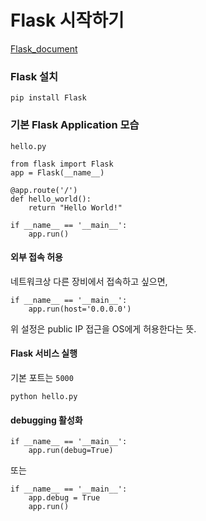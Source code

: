 # Flask 시작하기 
[Flask_document](https://flask.palletsprojects.com/en/1.1.x/)

### Flask 설치
~~~
pip install Flask
~~~

### 기본 Flask Application 모습
`hello.py`
~~~
from flask import Flask 
app = Flask(__name__)

@app.route('/')
def hello_world():
    return "Hello World!"
    
if __name__ == '__main__':
    app.run()
~~~

#### 외부 접속 허용
네트워크상 다른 장비에서 접속하고 싶으면,
~~~
if __name__ == '__main__':
    app.run(host='0.0.0.0')
~~~
위 설정은 public IP 접근을 OS에게 허용한다는 뜻. 

#### Flask 서비스 실행
기본 포트는 `5000`
~~~
python hello.py
~~~

#### debugging 활성화
~~~
if __name__ == '__main__':
    app.run(debug=True)
~~~
또는
~~~
if __name__ == '__main__':
    app.debug = True
    app.run()
~~~


